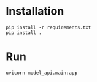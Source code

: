 # Installation

```commandline
pip install -r requirements.txt
pip install .
```

# Run

```commandline
uvicorn model_api.main:app
```